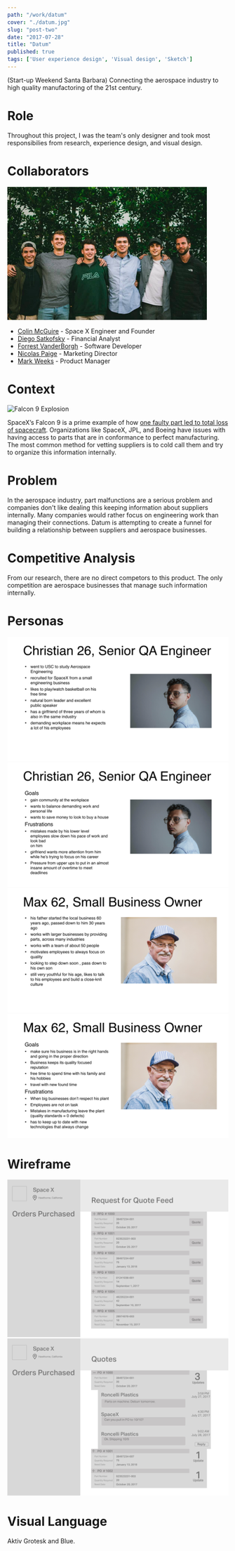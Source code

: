```yaml
---
path: "/work/datum"
cover: "./datum.jpg"
slug: "post-two"
date: "2017-07-28"
title: "Datum"
published: true
tags: ['User experience design', 'Visual design', 'Sketch']
---
```


(Start-up Weekend Santa Barbara) Connecting the aerospace industry to high quality manufactoring of the 21st century. 

# Role
Throughout this project, I was the team's only designer and took most responsibilies from research, experience design, and visual design.

# Collaborators 
![Team Photo](./images/team.jpg)

+ [Colin McGuire](https://www.linkedin.com/in/colinjmcguire/?lipi=urn%3Ali%3Apage%3Ad_flagship3_search_srp_people%3Brtlo2E7gT4WcVHPRCEJSIg%3D%3D&licu=urn%3Ali%3Acontrol%3Ad_flagship3_search_srp_people-search_srp_result&lici=ptXWx1%2F0SByVJplxQI8uCQ%3D%3D) - Space X Engineer and Founder
+ [Diego Satkofsky](https://www.linkedin.com/in/diego-satkofsky-686321109/?lipi=urn%3Ali%3Apage%3Ad_flagship3_search_srp_people%3Bf%2BLCagQ2Q%2Bejt9I%2F5QGljw%3D%3D&licu=urn%3Ali%3Acontrol%3Ad_flagship3_search_srp_people-search_srp_result&lici=1A9xi7swTCesMPHFfyGAeA%3D%3D) - Financial Analyst
+ [Forrest VanderBorgh](https://www.linkedin.com/in/forrest-vanderborgh-73004b59/?lipi=urn%3Ali%3Apage%3Ad_flagship3_search_srp_people%3BJzh1M%2FmER9%2BH%2F1mUlyiSdA%3D%3D&licu=urn%3Ali%3Acontrol%3Ad_flagship3_search_srp_people-search_srp_result&lici=iFQHhl0YSYaZ2M%2Bw5VepLA%3D%3D) - Software Developer
+ [Nicolas Paige](https://www.linkedin.com/in/nicolas-paige-300566a8/?lipi=urn%3Ali%3Apage%3Ad_flagship3_feed%3BE2ZJiSXpRayQXdMgij6RvA%3D%3D&licu=urn%3Ali%3Acontrol%3Ad_flagship3_feed-search_srp_result&lici=CnRbflW2RXaAmRDWgylexw%3D%3D) - Marketing Director
+ [Mark Weeks](https://www.linkedin.com/in/markweeks/?lipi=urn%3Ali%3Apage%3Ad_flagship3_search_srp_people%3BJ%2Fv%2BsupgTciGK7mfGin0AA%3D%3D&licu=urn%3Ali%3Acontrol%3Ad_flagship3_search_srp_people-search_srp_result&lici=kh7MuybcSJiNH8W66wHD%2FQ%3D%3D) - Product Manager


# Context

![Falcon 9 Explosion](https://c1.staticflickr.com/1/405/33000638185_7209f3f887_b.jpg)

SpaceX’s Falcon 9 is a prime example of how [one faulty part led to total loss of spacecraft](https://www.bbc.com/news/science-environment-33305083). Organizations like SpaceX, JPL, and Boeing have issues with having access to parts that are in conformance to perfect manufacturing. The most common method for vetting suppliers is to cold call them and try to organize this information internally.  

# Problem 
In the aerospace industry, part malfunctions are a serious problem and companies don't like dealing this keeping information about suppliers internally. Many companies would rather focus on engineering work than managing their connections. Datum is attempting to create a funnel for building a relationship between suppliers and aerospace businesses. 

# Competitive Analysis 
From our research, there are no direct competors to this product. The only competition are aerospace businesses that manage such information internally. 


# Personas
![](./images/datum-personas.001.jpeg)
![](./images/datum-personas.002.jpeg)
![](./images/datum-personas.003.jpeg)
![](./images/datum-personas.004.jpeg)


# Wireframe
![](./images/wireframe.jpg)
![](./images/wireframe-2.jpg)


# Visual Language
Aktiv Grotesk and Blue. 



